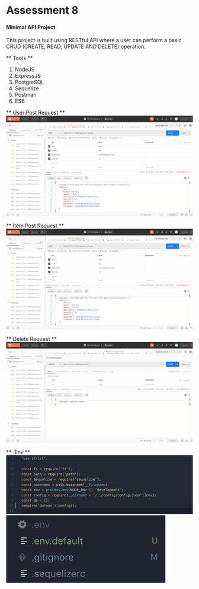 # Assessment 8
#### Minimal API Project

This project is built using RESTful API where a user can perform a basic CRUD (CREATE, READ, UPDATE AND DELETE) operation.

** Tools **
1. NodeJS
2. ExpressJS
3. PostgreSQL
4. Sequelize
5. Postman
6. ES6

** User Post Request **
![user post request](https://github.com/Noi-Git/as-8/blob/master/image/post-item.png)

** Item Post Request **
![item post request](https://github.com/Noi-Git/as-8/blob/master/image/post-item.png)

** Delete Request **
![delete request](https://github.com/Noi-Git/as-8/blob/master/image/delete.png)

** .Env **
![setup .env](https://github.com/Noi-Git/as-8/blob/master/image/env-1.png)
![setup .env](https://github.com/Noi-Git/as-8/blob/master/image/env-2.png)